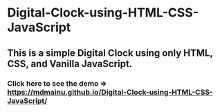 # Digital-Clock-using-HTML-CSS-JavaScript

## This is a simple Digital Clock using only HTML, CSS, and Vanilla JavaScript.

### Click here to see the demo => https://mdmainu.github.io/Digital-Clock-using-HTML-CSS-JavaScript/
